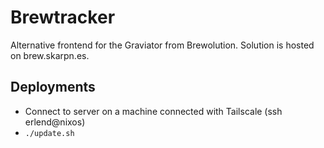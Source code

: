 # Brewtracker

Alternative frontend for the Graviator from Brewolution. Solution is hosted on brew.skarpn.es.

## Deployments
- Connect to server on a machine connected with Tailscale (ssh erlend@nixos)
- `./update.sh`